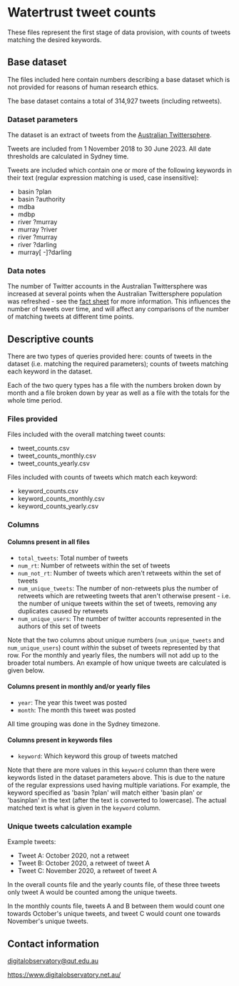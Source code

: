 # Watertrust tweet counts
These files represent the first stage of data provision, with counts of tweets matching the desired keywords.

## Base dataset
The files included here contain numbers describing a base dataset which is not provided for reasons of human research ethics.

The base dataset contains a total of 314,927 tweets (including retweets).

### Dataset parameters
The dataset is an extract of tweets from the [Australian Twittersphere](https://www.digitalobservatory.net.au/resources/australian-twittersphere/).

Tweets are included from 1 November 2018 to 30 June 2023. All date thresholds are calculated in Sydney time.

Tweets are included which contain one or more of the following keywords in their text (regular expression matching is used, case insensitive):

- basin ?plan
- basin ?authority
- mdba
- mdbp
- river ?murray
- murray ?river
- river ?murray
- river ?darling
- murray[ -]?darling


### Data notes

The number of Twitter accounts in the Australian Twittersphere was increased at several points when the Australian Twittersphere population was refreshed - see the [fact sheet](https://qut-digital-observatory.github.io/australian_twittersphere_fact_sheet/) for more information. This influences the number of tweets over time, and will affect any comparisons of the number of matching tweets at different time points.

## Descriptive counts

There are two types of queries provided here: counts of tweets in the dataset (i.e. matching the required parameters); counts of tweets matching each keyword in the dataset.

Each of the two query types has a file with the numbers broken down by month and a file broken down by year as well as a file with the totals for the whole time period.


### Files provided

Files included with the overall matching tweet counts:
- tweet_counts.csv
- tweet_counts_monthly.csv
- tweet_counts_yearly.csv

Files included with counts of tweets which match each keyword:
- keyword_counts.csv
- keyword_counts_monthly.csv
- keyword_counts_yearly.csv


### Columns

#### Columns present in all files

- `total_tweets`: Total number of tweets
- `num_rt`: Number of retweets within the set of tweets
- `num_not_rt`: Number of tweets which aren't retweets within the set of tweets
- `num_unique_tweets`: The number of non-retweets plus the number of retweets which are retweeting tweets that aren't otherwise present - i.e. the number of unique tweets within the set of tweets, removing any duplicates caused by retweets
- `num_unique_users`: The number of twitter accounts represented in the authors of this set of tweets

Note that the two columns about unique numbers (`num_unique_tweets` and `num_unique_users`) count *within* the subset of tweets represented by that row. For the monthly and yearly files, the numbers will not add up to the broader total numbers. An example of how unique tweets are calculated is given below.

#### Columns present in monthly and/or yearly files

- `year`: The year this tweet was posted
- `month`: The month this tweet was posted

All time grouping was done in the Sydney timezone.

#### Columns present in keywords files

- `keyword`: Which keyword this group of tweets matched

Note that there are more values in this `keyword` column than there were keywords listed in the dataset parameters above. This is due to the nature of the regular expressions used having multiple variations. For example, the keyword specified as 'basin ?plan' will match either 'basin plan' or 'basinplan' in the text (after the text is converted to lowercase). The actual matched text is what is given in the `keyword` column.

### Unique tweets calculation example

Example tweets:
- Tweet A: October 2020, not a retweet
- Tweet B: October 2020, a retweet of tweet A
- Tweet C: November 2020, a retweet of tweet A

In the overall counts file and the yearly counts file, of these three tweets only tweet A would be counted among the unique tweets.

In the monthly counts file, tweets A and B between them would count one towards October's unique tweets, and tweet C would count one towards November's unique tweets.

## Contact information

digitalobservatory@qut.edu.au

https://www.digitalobservatory.net.au/

